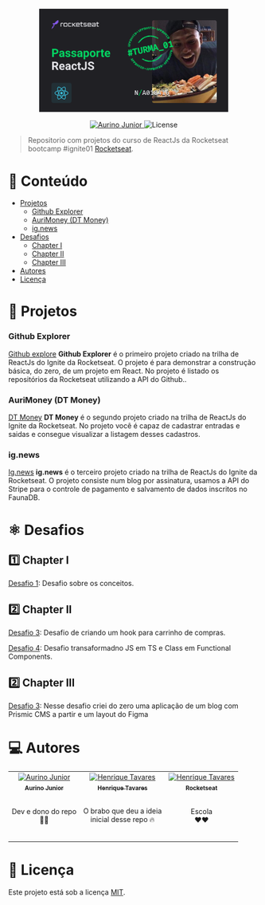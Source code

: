 <p align="center">
   <img src="./assets/img/cracha.png" alt="Ignite" width="380"/>
</p>

<p align="center">
   <a href="https://www.linkedin.com/in/aurino-junior-7718a4158/">
      <img alt="Aurino Junior" src="https://img.shields.io/badge/-Aurino Junior-0390fc?style=flat&logo=Linkedin&logoColor=white" />
   </a>

  <img alt="License" src="https://img.shields.io/badge/license-MIT-01B755">
</p>

> Repositorio com projetos do curso de ReactJs da Rocketseat bootcamp #ignite01  [Rocketseat](https://github.com/Rocketseat).

# :pushpin: Conteúdo

- [Projetos](#rocket-projetos)
  - [Github Explorer](#github-explorer)
  - [AuriMoney (DT Money)](#dt-money)
  - [ig.news](#ignews)
- [Desafios](#atom_symbol-desafios)
  - [Chapter I](#one-chapter-i)
  - [Chapter II](#two-chapter-ii)
  - [Chapter III](#two-chapter-iii)
- [Autores](#computer-autores)
- [Licença](#closed_book-licença)

# :rocket: Projetos

### Github Explorer

[Github explore](https://github.com/AurinoJunior/Ignite-reactjs/tree/master/01-github-explore) 
**Github Explorer** é o primeiro projeto criado na trilha de ReactJs do Ignite da Rocketseat. 
O projeto é para demonstrar a construção básica, do zero, de um projeto em React. 
No projeto é listado os repositórios da Rocketseat utilizando a API do Github..

### AuriMoney (DT Money)

[DT Money](https://github.com/AurinoJunior/Ignite-reactjs/tree/master/02-aurimoney) 
**DT Money** é o segundo projeto criado na trilha de ReactJs do Ignite da Rocketseat. 
No projeto você é capaz de cadastrar entradas e saidas e consegue visualizar a listagem desses cadastros.

### ig.news

[Ig.news](https://github.com/AurinoJunior/Ignite-reactjs/tree/master/03-ig.news) 
**ig.news** é o terceiro projeto criado na trilha de ReactJs do Ignite da Rocketseat. 
O projeto consiste num blog por assinatura, usamos a API do Stripe para o controle de pagamento e salvamento de dados inscritos no FaunaDB.


# :atom_symbol: Desafios

## :one: Chapter I

[Desafio 1](https://github.com/AurinoJunior/Ignite-reactjs/tree/master/Desafios/01-to-do): Desafio sobre os conceitos.

## :two: Chapter II

[Desafio 3](https://github.com/AurinoJunior/Ignite-reactjs/tree/master/Desafios/02-create-hook-cart): Desafio de criando um hook para carrinho de compras.

[Desafio 4](https://github.com/AurinoJunior/Ignite-reactjs/tree/master/Desafios/03-refactoring-js-ts): Desafio transaformadno JS em TS e Class em Functional Components.

## :two: Chapter III

[Desafio 3](https://github.com/AurinoJunior/Ignite-reactjs/tree/master/Desafios/04-criando-um-blog): Nesse desafio criei do zero uma aplicação de um blog com Prismic CMS a partir e um layout do Figma



# :computer: Autores

<table>
  <tr>
    <td align="center">
      <a href="https://www.linkedin.com/in/aurino-junior-7718a4158/">
        <img src="https://avatars.githubusercontent.com/u/32946164?v=4" width="100px;" alt="Aurino Junior"/>
        <br />
        <sub>
          <b>Aurino Junior</b>
        </sub>
      </a>
      <br />
      <br />
      <p>Dev e dono do repo <br>🚀🚀</p>
      <br />
    </td>
    <td align="center">
      <a href="https://www.linkedin.com/in/tavareshenrique/">
        <img src="https://avatars1.githubusercontent.com/u/27022914?v=4" width="100px;" alt="Henrique Tavares"/>
        <br />
        <sub>
          <b>Henrique Tavares</b>
        </sub>
      </a>
      <br />
      <br />
      <p>O brabo que deu a ideia <br> inicial desse repo 🔥</p>
      <br />
    </td>
    <td align="center">
      <a href="http://github.com/rocketseat/">
        <img src="https://avatars0.githubusercontent.com/u/28929274?s=200&v=4" width="100px;" alt="Henrique Tavares"/>
        <br />
        <sub>
          <b>Rocketseat</b>
        </sub>
      </a>
      <br />
      <br />
      <p>Escola <br>❤️❤️</p>
      <br />
    </td>
  </tr>
</table>

# :closed_book: Licença

Este projeto está sob a licença [MIT](./LICENSE).
